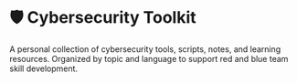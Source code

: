 # 🛡️ Cybersecurity Toolkit

A personal collection of cybersecurity tools, scripts, notes, and learning resources. Organized by topic and language to support red and blue team skill development.
